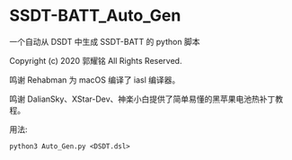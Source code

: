 # SSDT-BATT_Auto_Gen
一个自动从 DSDT 中生成 SSDT-BATT 的 python 脚本

Copyright (c) 2020 郭耀铭 All Rights Reserved.

鸣谢 Rehabman 为 macOS 编译了 iasl 编译器。

鸣谢 DalianSky、XStar-Dev、神楽小白提供了简单易懂的黑苹果电池热补丁教程。

用法: 

    python3 Auto_Gen.py <DSDT.dsl>
